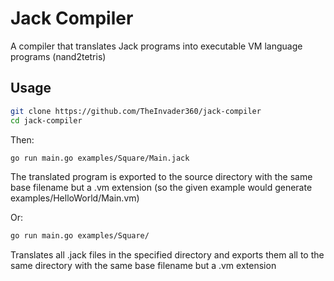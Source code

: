 # Jack Compiler

A compiler that translates Jack programs into executable VM language programs (nand2tetris)

## Usage

```bash
git clone https://github.com/TheInvader360/jack-compiler
cd jack-compiler
```

Then:

```bash
go run main.go examples/Square/Main.jack
```

The translated program is exported to the source directory with the same base filename but a .vm extension (so the given example would generate examples/HelloWorld/Main.vm)

Or:

```bash
go run main.go examples/Square/
```

Translates all .jack files in the specified directory and exports them all to the same directory with the same base filename but a .vm extension

